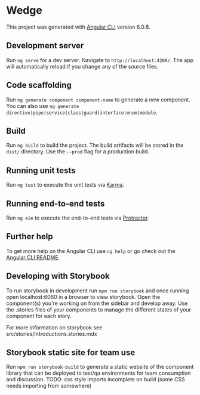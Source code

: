 # Wedge

This project was generated with [Angular CLI](https://github.com/angular/angular-cli) version 6.0.8.

## Development server

Run `ng serve` for a dev server. Navigate to `http://localhost:4200/`. The app will automatically reload if you change any of the source files.

## Code scaffolding

Run `ng generate component component-name` to generate a new component. You can also use `ng generate directive|pipe|service|class|guard|interface|enum|module`.

## Build

Run `ng build` to build the project. The build artifacts will be stored in the `dist/` directory. Use the `--prod` flag for a production build.

## Running unit tests

Run `ng test` to execute the unit tests via [Karma](https://karma-runner.github.io).

## Running end-to-end tests

Run `ng e2e` to execute the end-to-end tests via [Protractor](http://www.protractortest.org/).

## Further help

To get more help on the Angular CLI use `ng help` or go check out the [Angular CLI README](https://github.com/angular/angular-cli/blob/master/README.md).


## Developing with Storybook

To run storybook in development run `npm run storybook` and once running open localhost:6060 in a browser to view storybook.  Open the component(s) you're working on from the sidebar and develop away. Use the .stories files of your components to manage the different states of your component for each story.

For more information on storybook see src/stories/Introductions.stories.mdx

## Storybook static site for team use
Run `npm run storybook-build` to generate a static website of the component library that can be deployed to test/qa environments for team consumption and discussion. TODO: css style imports incomplete on build (some CSS needs importing from somewhere)
